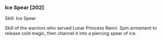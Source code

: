 ### Ice Spear [202]

Skill: Ice Spear

Skill of the warriors who served Lunar Princess Ranni. Spin armament to release cold magic, then channel it into a piercing spear of ice.
